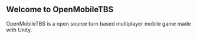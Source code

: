## Welcome to OpenMobileTBS

OpenMobileTBS is a open source turn based multiplayer mobile game made with Unity.
